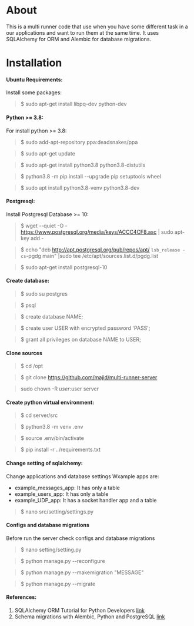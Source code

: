 # About
This is a multi runner code that use when you have some different task in a our applications and want to run them at the same time. It uses SQLAlchemy for ORM and Alembic for database migrations.

# Installation

#### Ubuntu Requirements:
Install some packages:
> $ sudo apt-get install libpq-dev python-dev


#### Python >= 3.8:
For install python >= 3.8:
> $ sudo add-apt-repository ppa:deadsnakes/ppa

> $ sudo apt-get update

> $ sudo apt-get install python3.8 python3.8-distutils

> $ python3.8 -m pip install --upgrade pip setuptools wheel

> $ sudo apt install python3.8-venv python3.8-dev


#### Postgresql:
Install Postgresql Database >= 10:
> $ wget --quiet -O - https://www.postgresql.org/media/keys/ACCC4CF8.asc | sudo apt-key add -

> $ echo "deb http://apt.postgresql.org/pub/repos/apt/ `lsb_release -cs`-pgdg main" |sudo tee  /etc/apt/sources.list.d/pgdg.list

> $ sudo apt-get install postgresql-10


#### Create database:
> $ sudo su postgres

> $ psql

> $ create database NAME;

> $ create user USER with encrypted password 'PASS';

> $ grant all privileges on database NAME to USER;


#### Clone sources

> $ cd /opt

> $ git clone https://github.com/majid/multi-runner-server

> sudo chown -R $user:$user server


#### Create python virtual environment:
> $ cd server/src

> $ python3.8 -m venv .env

> $ source .env/bin/activate

> $ pip install -r ../requirements.txt


#### Change setting of sqlalchemy:
Change applications and database settings
Wxample apps are: 
- example_messages_app: It has only a table
- example_users_app: It has only a table
- example_UDP_app: It has a socket handler app and a table
> $ nano src/setting/settings.py


#### Configs and database migrations
Before run the server check configs and database migrations

> $ nano setting/setting.py

> $ python manage.py --reconfigure

> $ python manage.py --makemigration "MESSAGE"

> $ python manage.py --migrate


#### References:
1. SQLAlchemy ORM Tutorial for Python Developers [link](https://auth0.com/blog/sqlalchemy-orm-tutorial-for-python-developers/#SQLAlchemy-in-Practice "Link")
2. Schema migrations with Alembic, Python and PostgreSQL [link](https://www.compose.com/articles/schema-migrations-with-alembic-python-and-postgresql "Link")
